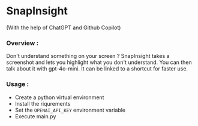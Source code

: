 # SnapInsight

(With the help of ChatGPT and Github Copilot)

### Overview :

Don't understand something on your screen ? SnapInsight takes a screenshot and lets you highlight what you don't understand. You can then talk about it with gpt-4o-mini. It can be linked to a shortcut for faster use.

### Usage :

- Create a python virtual environment
- Install the riqurements
- Set the ```OPENAI_API_KEY``` environment variable
- Execute main.py